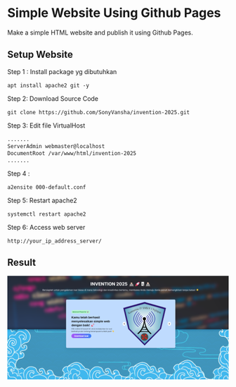 # Simple Website Using Github Pages
Make a simple HTML website and publish it using Github Pages.  

## Setup Website
Step 1 : Install package yg dibutuhkan

    apt install apache2 git -y
    
Step 2: Download Source Code

    git clone https://github.com/SonyVansha/invention-2025.git

Step 3: Edit file VirtualHost

    .......
    ServerAdmin webmaster@localhost
    DocumentRoot /var/www/html/invention-2025
    .......

Step 4 : 

    a2ensite 000-default.conf
    
Step 5: Restart apache2 

    systemctl restart apache2

Step 6: Access web server

    http://your_ip_address_server/  

## Result
![alt text](image.png)

